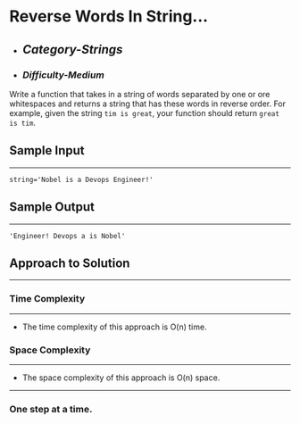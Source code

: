 # Reverse Words In String...

- ## **_Category-Strings_**
- ### **_Difficulty-Medium_**

Write a function that takes in a string of words separated by one or ore whitespaces and returns a string that has these words in reverse order. For example, given the string `tim is great`, your function should return `great is tim`.

## Sample Input

---

```
string='Nobel is a Devops Engineer!'

```

## Sample Output

---

```
'Engineer! Devops a is Nobel'
```

## Approach to Solution

---

### Time Complexity

---

- The time complexity of this approach is O(n) time.

### Space Complexity

---

- The space complexity of this approach is O(n) space.

---

### One step at a time.
